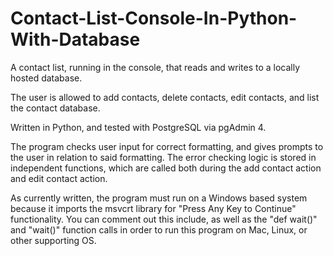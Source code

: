 # Contact-List-Console-In-Python-With-Database
A contact list, running in the console, that reads and writes to a locally hosted database.

The user is allowed to add contacts, delete contacts, edit contacts, and list the contact database.

Written in Python, and tested with PostgreSQL via pgAdmin 4.

The program checks user input for correct formatting, and gives prompts to the user in relation to said formatting.  The error checking logic is stored in independent functions, which are called both during the add contact action and edit contact action.

As currently written, the program must run on a Windows based system because it imports the msvcrt library for "Press Any Key to Continue" functionality.  You can comment out this include, as well as the "def wait()" and "wait()" function calls in order to run this program on Mac, Linux, or other supporting OS.
